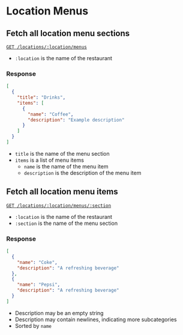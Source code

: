 # Location Menus

## Fetch all location menu sections

[`GET /locations/:location/menus`](https://beaver-eats-backend-demo.fly.dev/locations/Deli/menus)

- `:location` is the name of the restaurant

### Response

```json
[
  {
    "title": "Drinks",
    "items": [
      {
        "name": "Coffee",
        "description": "Example description"
      }
    ]
  }
]
```
- `title` is the name of the menu section
- `items` is a list of menu items
  - `name` is the name of the menu item
  - `description` is the description of the menu item

## Fetch all location menu items

[`GET /locations/:location/menus/:section`](https://beaver-eats-backend-demo.fly.dev/locations/Deli/menus/Nori%20Grill%20~%20Build%20Your%20Own%20Ramen%20Bowl-%20Broth%20Selections)

- `:location` is the name of the restaurant
- `:section` is the name of the menu section

### Response

```json
[
  {
    "name": "Coke",
    "description": "A refreshing beverage"
  },
  {
    "name": "Pepsi",
    "description": "A refreshing beverage"
  }
]
```

- Description may be an empty string
- Description may contain newlines, indicating more subcategories
- Sorted by `name`
